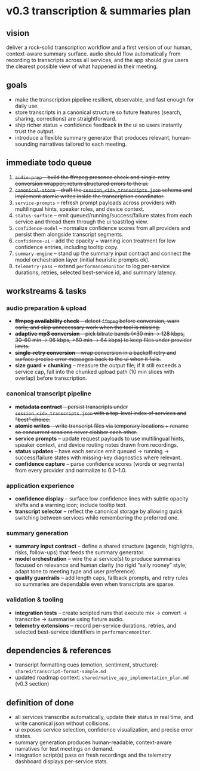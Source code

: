 # v0.3 transcription & summaries plan

## vision
deliver a rock-solid transcription workflow and a first version of our human, context-aware summary surface. audio should flow automatically from recording to transcripts across all services, and the app should give users the clearest possible view of what happened in their meeting.

## goals
- make the transcription pipeline resilient, observable, and fast enough for daily use.
- store transcripts in a canonical structure so future features (search, sharing, corrections) are straightforward.
- ship richer status + confidence feedback in the ui so users instantly trust the output.
- introduce a flexible summary generator that produces relevant, human-sounding narratives tailored to each meeting.

## immediate todo queue
1. ~~`audio-prep` – build the ffmpeg presence check and single-retry conversion wrapper; return structured errors to the ui.~~
2. ~~`canonical-store` – draft the `session_<id>_transcripts.json` schema and implement atomic writes inside the transcription coordinator.~~
3. `service-prompts` – refresh prompt payloads across providers with multilingual hints, speaker roles, and device context.
4. `status-surface` – emit queued/running/success/failure states from each service and thread them through the ui toast/log view.
5. `confidence-model` – normalize confidence scores from all providers and persist them alongside transcript segments.
6. `confidence-ui` – add the opacity + warning icon treatment for low confidence entries, including tooltip copy.
7. `summary-engine` – stand up the summary input contract and connect the model orchestration layer (initial heuristic prompts ok).
8. `telemetry-pass` – extend `performancemonitor` to log per-service durations, retries, selected best-service id, and summary latency.

## workstreams & tasks

### audio preparation & upload
- ~~**ffmpeg availability check** – detect `ffmpeg` before conversion, warn early, and skip unnecessary work when the tool is missing.~~
- ~~**adaptive mp3 conversion** – pick bitrate bands (≤30 min → 128 kbps, 30–60 min → 96 kbps, >60 min → 64 kbps) to keep files under provider limits.~~
- ~~**single-retry conversion** – wrap conversion in a backoff retry and surface precise error messages back to the ui when it fails.~~
- **size guard + chunking** – measure the output file; if it still exceeds a service cap, fall into the chunked upload path (10 min slices with overlap) before transcription.

### canonical transcript pipeline
- ~~**metadata contract** – persist transcripts under `session_<id>_transcripts.json` with a top-level index of services and "best" choice.~~
- ~~**atomic writes** – write transcript files via temporary locations + rename so concurrent sessions never clobber each other.~~
- **service prompts** – update request payloads to use multilingual hints, speaker context, and device routing notes drawn from recordings.
- **status updates** – have each service emit queued → running → success/failure states with missing-key diagnostics where relevant.
- **confidence capture** – parse confidence scores (words or segments) from every provider and normalize to 0.0–1.0.

### application experience
- **confidence display** – surface low confidence lines with subtle opacity shifts and a warning icon; include tooltip text.
- **transcript selector** – reflect the canonical storage by allowing quick switching between services while remembering the preferred one.

### summary generation
- **summary input contract** – define a shared structure (agenda, highlights, risks, follow-ups) that feeds the summary generator.
- **model orchestration** – wire the ai service(s) to produce summaries focused on relevance and human clarity (no rigid “sally rooney” style; adapt tone to meeting type and user preference).
- **quality guardrails** – add length caps, fallback prompts, and retry rules so summaries are dependable even when transcripts are sparse.

### validation & tooling
- **integration tests** – create scripted runs that execute mix → convert → transcribe → summarise using fixture audio.
- **telemetry extensions** – record per-service durations, retries, and selected best-service identifiers in `performancemonitor`.

## dependencies & references
- transcript formatting cues (emotion, sentiment, structure): `shared/transcript-format-sample.md`
- updated roadmap context: `shared/native_app_implementation_plan.md` (v0.3 section)

## definition of done
- all services transcribe automatically, update their status in real time, and write canonical json without collisions.
- ui exposes service selection, confidence visualization, and precise error states.
- summary generation produces human-readable, context-aware narratives for test meetings on demand.
- integration script(s) pass on fresh recordings and the telemetry dashboard displays per-service stats.
